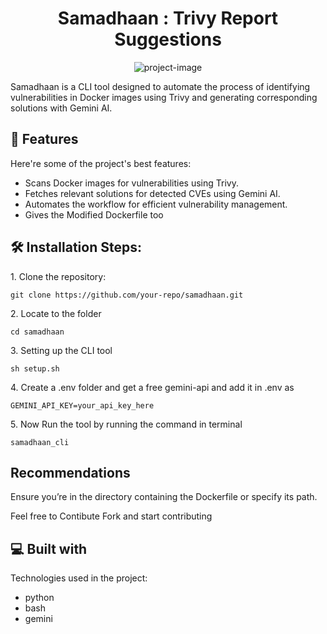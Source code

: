 <h1 align="center" id="title">Samadhaan : Trivy Report Suggestions</h1>

<p align="center"><img src="https://socialify.git.ci/the-one-rvs/samadhaan/image?language=1&amp;owner=1&amp;name=1&amp;stargazers=1&amp;theme=Light" alt="project-image"></p>

<p id="description">Samadhaan is a CLI tool designed to automate the process of identifying vulnerabilities in Docker images using Trivy and generating corresponding solutions with Gemini AI.</p>

  
  
<h2>🧐 Features</h2>

Here're some of the project's best features:

*   Scans Docker images for vulnerabilities using Trivy.
*   Fetches relevant solutions for detected CVEs using Gemini AI.
*   Automates the workflow for efficient vulnerability management.
*   Gives the Modified Dockerfile too

<h2>🛠️ Installation Steps:</h2>

<p>1. Clone the repository:</p>

```
git clone https://github.com/your-repo/samadhaan.git 
```

<p>2. Locate to the folder</p>

```
cd samadhaan
```

<p>3. Setting up the CLI tool</p>

```
sh setup.sh
```

<p>4. Create a .env folder and get a free gemini-api and add it in .env as</p>

```
GEMINI_API_KEY=your_api_key_here
```

<p>5. Now Run the tool by running the command in terminal</p>

```
samadhaan_cli
```

<h2> Recommendations </h2>
<p2>Ensure you’re in the directory containing the Dockerfile or specify its path.</p2>

<p2>Feel free to Contibute Fork and start contributing</p2>
  
<h2>💻 Built with</h2>

Technologies used in the project:

*   python
*   bash
*   gemini